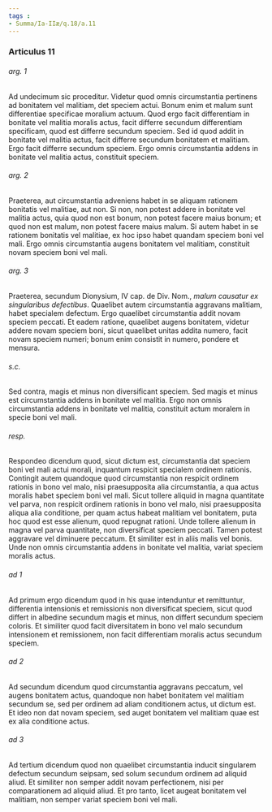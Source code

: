 ```yaml
---
tags : 
- Summa/Ia-IIæ/q.18/a.11
---
```


### Articulus 11

###### arg. 1
Ad undecimum sic proceditur. Videtur quod omnis circumstantia pertinens ad bonitatem vel malitiam, det speciem actui. Bonum enim et malum sunt differentiae specificae moralium actuum. Quod ergo facit differentiam in bonitate vel malitia moralis actus, facit differre secundum differentiam specificam, quod est differre secundum speciem. Sed id quod addit in bonitate vel malitia actus, facit differre secundum bonitatem et malitiam. Ergo facit differre secundum speciem. Ergo omnis circumstantia addens in bonitate vel malitia actus, constituit speciem.

###### arg. 2
Praeterea, aut circumstantia adveniens habet in se aliquam rationem bonitatis vel malitiae, aut non. Si non, non potest addere in bonitate vel malitia actus, quia quod non est bonum, non potest facere maius bonum; et quod non est malum, non potest facere maius malum. Si autem habet in se rationem bonitatis vel malitiae, ex hoc ipso habet quandam speciem boni vel mali. Ergo omnis circumstantia augens bonitatem vel malitiam, constituit novam speciem boni vel mali.

###### arg. 3
Praeterea, secundum Dionysium, IV cap. de Div. Nom., *malum causatur ex singularibus defectibus*. Quaelibet autem circumstantia aggravans malitiam, habet specialem defectum. Ergo quaelibet circumstantia addit novam speciem peccati. Et eadem ratione, quaelibet augens bonitatem, videtur addere novam speciem boni, sicut quaelibet unitas addita numero, facit novam speciem numeri; bonum enim consistit in numero, pondere et mensura.

###### s.c.
Sed contra, magis et minus non diversificant speciem. Sed magis et minus est circumstantia addens in bonitate vel malitia. Ergo non omnis circumstantia addens in bonitate vel malitia, constituit actum moralem in specie boni vel mali.

###### resp.
Respondeo dicendum quod, sicut dictum est, circumstantia dat speciem boni vel mali actui morali, inquantum respicit specialem ordinem rationis. Contingit autem quandoque quod circumstantia non respicit ordinem rationis in bono vel malo, nisi praesupposita alia circumstantia, a qua actus moralis habet speciem boni vel mali. Sicut tollere aliquid in magna quantitate vel parva, non respicit ordinem rationis in bono vel malo, nisi praesupposita aliqua alia conditione, per quam actus habeat malitiam vel bonitatem, puta hoc quod est esse alienum, quod repugnat rationi. Unde tollere alienum in magna vel parva quantitate, non diversificat speciem peccati. Tamen potest aggravare vel diminuere peccatum. Et similiter est in aliis malis vel bonis. Unde non omnis circumstantia addens in bonitate vel malitia, variat speciem moralis actus.

###### ad 1
Ad primum ergo dicendum quod in his quae intenduntur et remittuntur, differentia intensionis et remissionis non diversificat speciem, sicut quod differt in albedine secundum magis et minus, non differt secundum speciem coloris. Et similiter quod facit diversitatem in bono vel malo secundum intensionem et remissionem, non facit differentiam moralis actus secundum speciem.

###### ad 2
Ad secundum dicendum quod circumstantia aggravans peccatum, vel augens bonitatem actus, quandoque non habet bonitatem vel malitiam secundum se, sed per ordinem ad aliam conditionem actus, ut dictum est. Et ideo non dat novam speciem, sed auget bonitatem vel malitiam quae est ex alia conditione actus.

###### ad 3
Ad tertium dicendum quod non quaelibet circumstantia inducit singularem defectum secundum seipsam, sed solum secundum ordinem ad aliquid aliud. Et similiter non semper addit novam perfectionem, nisi per comparationem ad aliquid aliud. Et pro tanto, licet augeat bonitatem vel malitiam, non semper variat speciem boni vel mali.

